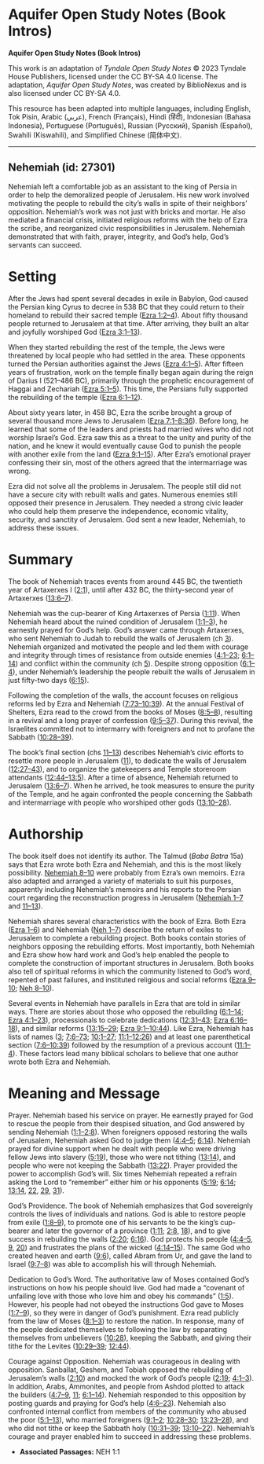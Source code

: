# Aquifer Open Study Notes (Book Intros)

**Aquifer Open Study Notes (Book Intros)**

This work is an adaptation of *Tyndale Open Study Notes* © 2023 Tyndale House Publishers, licensed under the CC BY\-SA 4\.0 license. The adaptation, *Aquifer Open Study Notes*, was created by BiblioNexus and is also licensed under CC BY\-SA 4\.0\.

This resource has been adapted into multiple languages, including English, Tok Pisin, Arabic (عربي), French (Français), Hindi (हिंदी), Indonesian (Bahasa Indonesia), Portuguese (Português), Russian (Русский), Spanish (Español), Swahili (Kiswahili), and Simplified Chinese (简体中文).



--------------------------------

## Nehemiah (id: 27301)

Nehemiah left a comfortable job as an assistant to the king of Persia in order to help the demoralized people of Jerusalem. His new work involved motivating the people to rebuild the city’s walls in spite of their neighbors’ opposition. Nehemiah’s work was not just with bricks and mortar. He also mediated a financial crisis, initiated religious reforms with the help of Ezra the scribe, and reorganized civic responsibilities in Jerusalem. Nehemiah demonstrated that with faith, prayer, integrity, and God’s help, God’s servants can succeed.

Setting
=======

After the Jews had spent several decades in exile in Babylon, God caused the Persian king Cyrus to decree in 538 BC that they could return to their homeland to rebuild their sacred temple ([Ezra 1:2–4](https://ref.ly/Ezra1:2-Ezra1:4)). About fifty thousand people returned to Jerusalem at that time. After arriving, they built an altar and joyfully worshiped God ([Ezra 3:1–13](https://ref.ly/Ezra3:1-Ezra3:13)).

When they started rebuilding the rest of the temple, the Jews were threatened by local people who had settled in the area. These opponents turned the Persian authorities against the Jews ([Ezra 4:1–5](https://ref.ly/Ezra4:1-Ezra4:5)). After fifteen years of frustration, work on the temple finally began again during the reign of Darius I (521–486 BC), primarily through the prophetic encouragement of Haggai and Zechariah ([Ezra 5:1–5](https://ref.ly/Ezra5:1-Ezra5:5)). This time, the Persians fully supported the rebuilding of the temple ([Ezra 6:1–12](https://ref.ly/Ezra6:1-Ezra6:12)).

About sixty years later, in 458 BC, Ezra the scribe brought a group of several thousand more Jews to Jerusalem ([Ezra 7:1–8:36](https://ref.ly/Ezra7:1-Ezra8:36)). Before long, he learned that some of the leaders and priests had married wives who did not worship Israel’s God. Ezra saw this as a threat to the unity and purity of the nation, and he knew it would eventually cause God to punish the people with another exile from the land ([Ezra 9:1–15](https://ref.ly/Ezra9:1-Ezra9:15)). After Ezra’s emotional prayer confessing their sin, most of the others agreed that the intermarriage was wrong.

Ezra did not solve all the problems in Jerusalem. The people still did not have a secure city with rebuilt walls and gates. Numerous enemies still opposed their presence in Jerusalem. They needed a strong civic leader who could help them preserve the independence, economic vitality, security, and sanctity of Jerusalem. God sent a new leader, Nehemiah, to address these issues.

Summary
=======

The book of Nehemiah traces events from around 445 BC, the twentieth year of Artaxerxes I ([2:1](https://ref.ly/Neh2:1)), until after 432 BC, the thirty\-second year of Artaxerxes ([13:6–7](https://ref.ly/Neh13:6-Neh13:7)).

Nehemiah was the cup\-bearer of King Artaxerxes of Persia ([1:11](https://ref.ly/Neh1:11)). When Nehemiah heard about the ruined condition of Jerusalem ([1:1–3](https://ref.ly/Neh1:1-Neh1:3)), he earnestly prayed for God’s help. God’s answer came through Artaxerxes, who sent Nehemiah to Judah to rebuild the walls of Jerusalem (ch [3](https://ref.ly/Neh3:1-Neh3:32)). Nehemiah organized and motivated the people and led them with courage and integrity through times of resistance from outside enemies ([4:1–23](https://ref.ly/Neh4:1-Neh4:23); [6:1–14](https://ref.ly/Neh6:1-Neh6:14)) and conflict within the community (ch [5](https://ref.ly/Neh5:1-Neh5:19)). Despite strong opposition ([6:1–4](https://ref.ly/Neh6:1-Neh6:4)), under Nehemiah’s leadership the people rebuilt the walls of Jerusalem in just fifty\-two days ([6:15](https://ref.ly/Neh6:15)).

Following the completion of the walls, the account focuses on religious reforms led by Ezra and Nehemiah ([7:73–10:39](https://ref.ly/Neh7:73-Neh10:39)). At the annual Festival of Shelters, Ezra read to the crowd from the books of Moses ([8:5–8](https://ref.ly/Neh8:5-Neh8:8)), resulting in a revival and a long prayer of confession ([9:5–37](https://ref.ly/Neh9:5-Neh9:37)). During this revival, the Israelites committed not to intermarry with foreigners and not to profane the Sabbath ([10:28–39](https://ref.ly/Neh10:28-Neh10:39)).

The book’s final section (chs [11–13](https://ref.ly/Neh11:1-Neh13:31)) describes Nehemiah’s civic efforts to resettle more people in Jerusalem ([11](https://ref.ly/Neh11:1-Neh11:36)), to dedicate the walls of Jerusalem ([12:27–43](https://ref.ly/Neh12:27-Neh12:43)), and to organize the gatekeepers and Temple storeroom attendants ([12:44–13:5](https://ref.ly/Neh12:44-Neh13:5)). After a time of absence, Nehemiah returned to Jerusalem ([13:6–7](https://ref.ly/Neh13:6-Neh13:7)). When he arrived, he took measures to ensure the purity of the Temple, and he again confronted the people concerning the Sabbath and intermarriage with people who worshiped other gods ([13:10–28](https://ref.ly/Neh13:10-Neh13:28)).

Authorship
==========

The book itself does not identify its author. The Talmud (*Baba Batra* 15a) says that Ezra wrote both Ezra and Nehemiah, and this is the most likely possibility. [Nehemiah 8–10](https://ref.ly/Neh8:1-Neh10:39) were probably from Ezra’s own memoirs. Ezra also adapted and arranged a variety of materials to suit his purposes, apparently including Nehemiah’s memoirs and his reports to the Persian court regarding the reconstruction progress in Jerusalem ([Nehemiah 1–7](https://ref.ly/Neh1:1-Neh7:73) and [11–13](https://ref.ly/Neh11:1-Neh13:31)).

Nehemiah shares several characteristics with the book of Ezra. Both Ezra ([Ezra 1–6](https://ref.ly/Ezra1:1-Ezra6:22)) and Nehemiah ([Neh 1–7](https://ref.ly/Neh1:1-Neh7:73)) describe the return of exiles to Jerusalem to complete a rebuilding project. Both books contain stories of neighbors opposing the rebuilding efforts. Most importantly, both Nehemiah and Ezra show how hard work and God’s help enabled the people to complete the construction of important structures in Jerusalem. Both books also tell of spiritual reforms in which the community listened to God’s word, repented of past failures, and instituted religious and social reforms ([Ezra 9–10](https://ref.ly/Ezra9:1-Ezra10:44); [Neh 8–10](https://ref.ly/Neh8:1-Neh10:39)).

Several events in Nehemiah have parallels in Ezra that are told in similar ways. There are stories about those who opposed the rebuilding ([6:1–14](https://ref.ly/Neh6:1-Neh6:14); [Ezra 4:1–23](https://ref.ly/Ezra4:1-Ezra4:23)), processionals to celebrate dedications ([12:31–43](https://ref.ly/Neh12:31-Neh12:43); [Ezra 6:16–18](https://ref.ly/Ezra6:16-Ezra6:18)), and similar reforms ([13:15–29](https://ref.ly/Neh13:15-Neh13:29); [Ezra 9:1–10:44](https://ref.ly/Ezra9:1-Ezra10:44)). Like Ezra, Nehemiah has lists of names ([3](https://ref.ly/Neh3:1-Neh3:32); [7:6–73](https://ref.ly/Neh7:6-Neh7:73); [10:1–27](https://ref.ly/Neh10:1-Neh10:27); [11:1–12:26](https://ref.ly/Neh11:1-Neh12:26)) and at least one parenthetical section ([7:6–10:39](https://ref.ly/Neh7:6-Neh10:39)) followed by the resumption of a previous account ([11:1–4](https://ref.ly/Neh11:1-Neh11:4)). These factors lead many biblical scholars to believe that one author wrote both Ezra and Nehemiah.

Meaning and Message
===================

Prayer. Nehemiah based his service on prayer. He earnestly prayed for God to rescue the people from their despised situation, and God answered by sending Nehemiah ([1:1–2:8](https://ref.ly/Neh1:1-Neh2:8)). When foreigners opposed restoring the walls of Jerusalem, Nehemiah asked God to judge them ([4:4–5](https://ref.ly/Neh4:4-Neh4:5); [6:14](https://ref.ly/Neh6:14)). Nehemiah prayed for divine support when he dealt with people who were driving fellow Jews into slavery ([5:19](https://ref.ly/Neh5:19)), those who were not tithing ([13:14](https://ref.ly/Neh13:14)), and people who were not keeping the Sabbath ([13:22](https://ref.ly/Neh13:22)). Prayer provided the power to accomplish God’s will. Six times Nehemiah repeated a refrain asking the Lord to “remember” either him or his opponents ([5:19](https://ref.ly/Neh5:19); [6:14](https://ref.ly/Neh6:14); [13:14](https://ref.ly/Neh13:14), [22](https://ref.ly/Neh13:22), [29](https://ref.ly/Neh13:29), [31](https://ref.ly/Neh13:31)).

God’s Providence. The book of Nehemiah emphasizes that God sovereignly controls the lives of individuals and nations. God is able to restore people from exile ([1:8–9](https://ref.ly/Neh1:8-Neh1:9)), to promote one of his servants to be the king’s cup\-bearer and later the governor of a province ([1:11](https://ref.ly/Neh1:11); [2:8](https://ref.ly/Neh2:8), [18](https://ref.ly/Neh2:18)), and to give success in rebuilding the walls ([2:20](https://ref.ly/Neh2:20); [6:16](https://ref.ly/Neh6:16)). God protects his people ([4:4–5](https://ref.ly/Neh4:4-Neh4:5), [9](https://ref.ly/Neh4:9), [20](https://ref.ly/Neh4:20)) and frustrates the plans of the wicked ([4:14–15](https://ref.ly/Neh4:14-Neh4:15)). The same God who created heaven and earth ([9:6](https://ref.ly/Neh9:6)), called Abram from Ur, and gave the land to Israel ([9:7–8](https://ref.ly/Neh9:7-Neh9:8)) was able to accomplish his will through Nehemiah.

Dedication to God’s Word. The authoritative law of Moses contained God’s instructions on how his people should live. God had made a “covenant of unfailing love with those who love him and obey his commands” ([1:5](https://ref.ly/Neh1:5)). However, his people had not obeyed the instructions God gave to Moses ([1:7–9](https://ref.ly/Neh1:7-Neh1:9)), so they were in danger of God’s punishment. Ezra read publicly from the law of Moses ([8:1–3](https://ref.ly/Neh8:1-Neh8:3)) to restore the nation. In response, many of the people dedicated themselves to following the law by separating themselves from unbelievers ([10:28](https://ref.ly/Neh10:28)), keeping the Sabbath, and giving their tithe for the Levites ([10:29–39](https://ref.ly/Neh10:29-Neh10:39); [12:44](https://ref.ly/Neh12:44)).

Courage against Opposition. Nehemiah was courageous in dealing with opposition. Sanballat, Geshem, and Tobiah opposed the rebuilding of Jerusalem’s walls ([2:10](https://ref.ly/Neh2:10)) and mocked the work of God’s people ([2:19](https://ref.ly/Neh2:19); [4:1–3](https://ref.ly/Neh4:1-Neh4:3)). In addition, Arabs, Ammonites, and people from Ashdod plotted to attack the builders ([4:7–9](https://ref.ly/Neh4:7-Neh4:9), [11](https://ref.ly/Neh4:11); [6:1–14](https://ref.ly/Neh6:1-Neh6:14)). Nehemiah responded to this opposition by posting guards and praying for God’s help ([4:6–23](https://ref.ly/Neh4:6-Neh4:23)). Nehemiah also confronted internal conflict from members of the community who abused the poor ([5:1–13](https://ref.ly/Neh5:1-Neh5:13)), who married foreigners ([9:1–2](https://ref.ly/Neh9:1-Neh9:2); [10:28–30](https://ref.ly/Neh10:28-Neh10:30); [13:23–28](https://ref.ly/Neh13:23-Neh13:28)), and who did not tithe or keep the Sabbath holy ([10:31–39](https://ref.ly/Neh10:31-Neh10:39); [13:10–22](https://ref.ly/Neh13:10-Neh13:22)). Nehemiah’s courage and prayer enabled him to succeed in addressing these problems.

* **Associated Passages:** NEH 1:1

